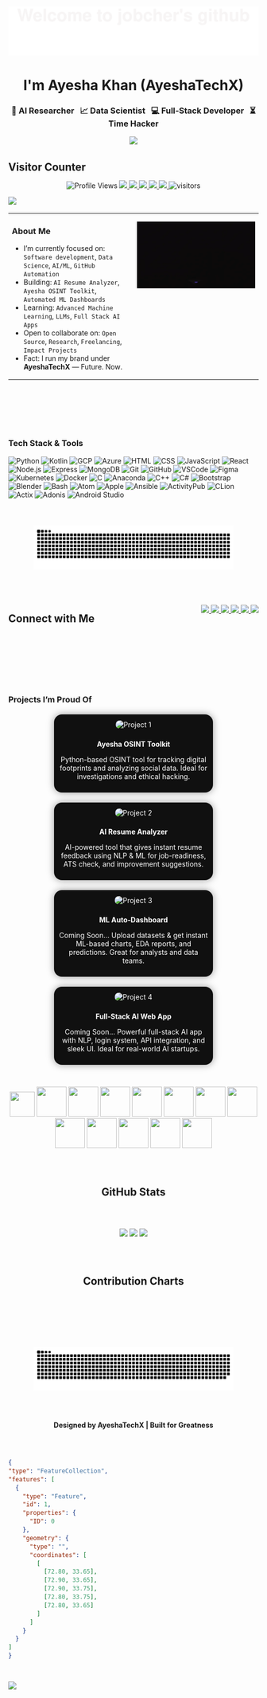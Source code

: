<img src="https://raw.githubusercontent.com/BEPb/BEPb/55713da819edba8fc67dae7a4ed0ec652c176b96/assets/Bottom_up.svg" />
<link rel="stylesheet" href="https://cdnjs.cloudflare.com/ajax/libs/font-awesome/6.4.0/css/all.min.css">
<div align="center">
  <h1>
    I'm Ayesha Khan (AyeshaTechX)
  </h1>

  <h3>
    🤖 AI Researcher &nbsp;
    📈 Data Scientist &nbsp;
    💻 Full‑Stack Developer &nbsp;
    ⏳ Time Hacker
  </h3>
</div>

<p align="center">
  <img class="hoverable" src="https://readme-typing-svg.demolab.com?font=Fira+Code&size=22&pause=1000&color=00F5D4&center=true&vCenter=true&width=600&lines=Building+Smart+Tech+for+a+Smarter+World.;Automating+Everything+with+Code.;Designing+Time+Hacking+Machines.;Welcome+to+My+Profile." />
</p>

<h2 align="left" style="margin-top: 30px; margin-bottom: 10px;">Visitor Counter</h2>

<p align="center">
  <!-- Static Profile Views -->
  <img src="https://img.shields.io/badge/Profile_Views-48,000-brightgreen?style=plastic&logo=GitHub" alt="Profile Views" style="height: 20px;"/>

  <!-- Status Badge -->
  <a href="https://github.com/BEPb/BEPb">
    <img src="https://img.shields.io/badge/status-updating-brightgreen.svg?style=plastic" style="height: 20px;" />
  </a>

  <!-- Python Version -->
  <a href="https://github.com/python/cpython">
    <img src="https://img.shields.io/badge/Python-3.12-FF1493.svg?style=plastic" style="height: 20px;" />
  </a>

  <!-- Contributors -->
  <a href="https://github.com/BEPb/BEPb/graphs/contributors">
    <img src="https://img.shields.io/badge/Contributors-5-blue?style=plastic&logo=GitHub" style="height: 20px;" />
  </a>

  <!-- Static Stars -->
  <a href="https://github.com/BEPb/BEPb/stargazers">
    <img src="https://img.shields.io/badge/Stars-73-yellow?style=plastic&logo=GitHub" style="height: 20px;" />
  </a>

  <!-- Static Forks -->
  <a href="https://github.com/BEPb/BEPb/network/members">
    <img src="https://img.shields.io/badge/Forks-10-blue?style=plastic&logo=GitHub" style="height: 20px;" />
  </a>

  <!-- Static Visitor Badge -->
  <img src="https://img.shields.io/badge/Visitors-25,432-brightgreen?style=plastic&" alt="visitors" style="height: 20px;" />
</p>


<img src="https://raw.githubusercontent.com/BEPb/BEPb/main/src/header_.png" />

<div style="display: flex; align-items: flex-start; justify-content: space-between; gap: 40px; flex-wrap: wrap;">
  
<div style="display: flex; align-items: flex-start; justify-content: space-between; gap: 40px; flex-wrap: wrap;">
  
<table>
  <tr>
    <!-- Left Column: About Me -->
    <td style="vertical-align: top; width: 50%;">
      <h3>About Me</h3>
      <ul>
        <li>I’m currently focused on: <code>Software development</code>, <code>Data Science</code>, <code>AI/ML</code>, <code>GitHub Automation</code></li>
        <li>Building: <code>AI Resume Analyzer</code>, <code>Ayesha OSINT Toolkit</code>, <code>Automated ML Dashboards</code></li>
        <li>Learning: <code>Advanced Machine Learning</code>, <code>LLMs</code>, <code>Full Stack AI Apps</code></li>
        <li>Open to collaborate on: <code>Open Source</code>, <code>Research</code>, <code>Freelancing</code>, <code>Impact Projects</code></li>
        <li>Fact: I run my brand under <strong>AyeshaTechX</strong> — Future. Now.</li>
      </ul>
    </td>
  <td style="vertical-align: top; width: 60%;">
      <p align="center">
        <img src="assets/coding-girl-animation-fe7t4gejurmtof8v.webp" />
      </p>
    </td>
  </tr>
</table>

<!-- Tech Stack Section -->
  <div style="margin-top: 40px;">
    <h3>Tech Stack & Tools</h3>
    <div class="icon-container">
      <img src="https://skillicons.dev/icons?i=python" alt="Python" />
      <img src="https://skillicons.dev/icons?i=kotlin" alt="Kotlin" />
      <img src="https://skillicons.dev/icons?i=gcp" alt="GCP" />
      <img src="https://skillicons.dev/icons?i=azure" alt="Azure" />
      <img src="https://skillicons.dev/icons?i=html" alt="HTML" />
      <img src="https://skillicons.dev/icons?i=css" alt="CSS" />
      <img src="https://skillicons.dev/icons?i=js" alt="JavaScript" />
      <img src="https://skillicons.dev/icons?i=react" alt="React" />
      <img src="https://skillicons.dev/icons?i=nodejs" alt="Node.js" />
      <img src="https://skillicons.dev/icons?i=express" alt="Express" />
      <img src="https://skillicons.dev/icons?i=mongodb" alt="MongoDB" />
      <img src="https://skillicons.dev/icons?i=git" alt="Git" />
      <img src="https://skillicons.dev/icons?i=github" alt="GitHub" />
      <img src="https://skillicons.dev/icons?i=vscode" alt="VSCode" />
      <img src="https://skillicons.dev/icons?i=figma" alt="Figma" />
      <img src="https://skillicons.dev/icons?i=kubernetes" alt="Kubernetes" />
      <img src="https://skillicons.dev/icons?i=docker" alt="Docker" />
      <img src="https://skillicons.dev/icons?i=c" alt="C" />
      <img src="https://skillicons.dev/icons?i=anaconda" alt="Anaconda" />
      <img src="https://skillicons.dev/icons?i=cpp" alt="C++" />
      <img src="https://skillicons.dev/icons?i=cs" alt="C#" />
      <img src="https://skillicons.dev/icons?i=bootstrap" alt="Bootstrap" />
      <img src="https://skillicons.dev/icons?i=blender" alt="Blender" />
      <img src="https://skillicons.dev/icons?i=bash" alt="Bash" />
      <img src="https://skillicons.dev/icons?i=atom" alt="Atom" />
      <img src="https://skillicons.dev/icons?i=apple" alt="Apple" />
      <img src="https://skillicons.dev/icons?i=ansible" alt="Ansible" />
      <img src="https://skillicons.dev/icons?i=activitypub" alt="ActivityPub" />
      <img src="https://skillicons.dev/icons?i=clion" alt="CLion" />
      <img src="https://skillicons.dev/icons?i=actix" alt="Actix" />
      <img src="https://skillicons.dev/icons?i=adonis" alt="Adonis" />
      <img src="https://skillicons.dev/icons?i=androidstudio" alt="Android Studio" />
    </div>
  </div>

  <p align="center">
  <img class="hoverable" src="https://raw.githubusercontent.com/BEPb/BEPb/output/github-contribution-grid-snake-dark.svg" width="80%" alt="Snake Game SVG" />
</p>

<h2>Connect with Me</h2>
<p align="center">

  <a href="https://www.facebook.com/ayeshatechx">
    <img src="https://img.shields.io/badge/-Facebook-%231877F2?style=for-the-badge&logo=facebook&logoWidth=30&logoColor=white" />
  </a>

  <a href="https://www.instagram.com/ayesha_tech_x/">
    <img src="https://img.shields.io/badge/-Instagram-%23E4405F?style=for-the-badge&logo=instagram&logoWidth=30&logoColor=white" />
  </a>

  <a href="https://t.me/AyeshaTechX">
    <img src="https://img.shields.io/badge/-Telegram-2CA5E0?style=for-the-badge&logo=telegram&logoWidth=30&logoColor=white" />
  </a>

  <a href="https://x.com/AyeshaTechX">
    <img src="https://img.shields.io/badge/-X-%23000000?style=for-the-badge&logo=x&logoWidth=30&logoColor=white" />
  </a>

  <a href="mailto:ayeshadatascientist9@gmail.com">
    <img src="https://img.shields.io/badge/-Gmail-D14836?style=for-the-badge&logo=gmail&logoWidth=30&logoColor=white" />
  </a>

  <a href="https://github.com/SilentProgrammer-max">
    <img src="https://img.shields.io/badge/-GitHub-000000?style=for-the-badge&logo=github&logoWidth=30&logoColor=white" />
  </a>

</p>

<!-- Projects Section -->
<div style="margin-top: 60px;">
  <h3 style="margin-bottom: 20px; text-align: left;">Projects I’m Proud Of</h3>
  
<!-- Projects Section -->
<div style="display: flex; flex-direction: column; gap: 30px;">

 <div style="display: flex; flex-wrap: wrap; justify-content: center; gap: 20px;">

  <!-- Card 1 -->
  <div style="background-color: #101010; color: #fff; border-radius: 16px; padding: 10px; width: 300px; box-shadow: 0 0 15px rgba(0,0,0,0.4); transition: 0.3s; cursor: pointer;" class="card"
       onmouseover="this.style.backgroundColor='#171515';"
       onmouseout="this.style.backgroundColor='#101010';">
    
  <div style="text-align: center; margin-bottom: 15px;">
      <img src="https://cdn.dribbble.com/userupload/10543014/file/original-4703d0ba72b72f87fa49a618a24a1f6d.gif" alt="Project 1" style="width: 100%; border-radius: 16px; margin: 2px 2px 2px 2px; object-fit: cover;">
    </div>

  <h4 style="text-align: center; margin-bottom: 10px;">Ayesha OSINT Toolkit</h4>
    <p style="text-align: center;">Python-based OSINT tool for tracking digital footprints and analyzing social data. Ideal for investigations and ethical hacking.</p>
  </div>

  <!-- Card 2 -->
  <div style="background-color: #101010; color: #fff; border-radius: 16px; padding: 10px; width: 300px; box-shadow: 0 0 15px rgba(0,0,0,0.4); transition: 0.3s; cursor: pointer;" class="card"
       onmouseover="this.style.backgroundColor='#171515';"
       onmouseout="this.style.backgroundColor='#101010';">
    
  <div style="text-align: center; margin-bottom: 15px;">
      <img src="https://cdn.pixabay.com/animation/2023/04/12/16/59/16-59-39-387_512.gif" alt="Project 2" style="width: 100%; border-radius: 16px; margin: 2px 2px 2px 2px; object-fit: cover;">
    </div>

  <h4 style="text-align: center; margin-bottom: 10px;">AI Resume Analyzer</h4>
    <p style="text-align: center;">AI-powered tool that gives instant resume feedback using NLP & ML for job-readiness, ATS check, and improvement suggestions.</p>
  </div>

  <!-- Card 3 -->
  <div style="background-color: #101010; color: #fff; border-radius: 16px; padding: 10px; width: 300px; box-shadow: 0 0 15px rgba(0,0,0,0.4); transition: 0.3s; cursor: pointer;" class="card"
       onmouseover="this.style.backgroundColor='#171515';"
       onmouseout="this.style.backgroundColor='#101010';">
    
  <div style="text-align: center; margin-bottom: 15px;">
      <img src="https://cdn-icons-gif.flaticon.com/10971/10971749.gif" alt="Project 3" style="width: 100%; border-radius: 16px; margin: 2px 2px 2px 2px; object-fit: cover;">
    </div>

  <h4 style="text-align: center; margin-bottom: 10px;">ML Auto‑Dashboard</h4>
    <p style="text-align: center;">Coming Soon... Upload datasets & get instant ML-based charts, EDA reports, and predictions. Great for analysts and data teams.</p>
  </div>

  <!-- Card 4 -->
  <div style="background-color: #101010; color: #fff; border-radius: 16px; padding: 10px; width: 300px; box-shadow: 0 0 15px rgba(0,0,0,0.4); transition: 0.3s; cursor: pointer;" class="card"
       onmouseover="this.style.backgroundColor='#171515';"
       onmouseout="this.style.backgroundColor='#101010';">
    
  <div style="text-align: center; margin-bottom: 15px;">
      <img src="https://media.lordicon.com/icons/wired/lineal/2512-artificial-intelligence-ai-alt.gif" alt="Project 4" style="width: 100%; border-radius: 16px; margin: 2px 2px 2px 2px; object-fit: cover;">
    </div>

  <h4 style="text-align: center; margin-bottom: 10px;">Full‑Stack AI Web App</h4>
    <p style="text-align: center;">Coming Soon... Powerful full-stack AI app with NLP, login system, API integration, and sleek UI. Ideal for real-world AI startups.</p>
  </div>

</div>

<p align="center">
  <a href="https://www.python.org/" style="text-decoration: none;">
    <img src="https://upload.wikimedia.org/wikipedia/commons/c/c3/Python-logo-notext.svg" height="50" width="50" />
  </a>
  <a href="https://www.javascript.com/" style="text-decoration: none;">
    <img src="https://upload.wikimedia.org/wikipedia/commons/6/6a/JavaScript-logo.png" height="60" width="60" />
  </a>
  <a href="https://www.w3.org/html/" style="text-decoration: none;">
    <img src="https://upload.wikimedia.org/wikipedia/commons/6/61/HTML5_logo_and_wordmark.svg" height="60" width="60" />
  </a>
  <a href="https://www.w3.org/Style/CSS/Overview.en.html" style="text-decoration: none;">
    <img src="https://upload.wikimedia.org/wikipedia/commons/d/d5/CSS3_logo_and_wordmark.svg" height="60" width="60" />
  </a>
  <a href="https://getbootstrap.com/" style="text-decoration: none;">
    <img src="https://upload.wikimedia.org/wikipedia/commons/b/b2/Bootstrap_logo.svg" height="60" width="60" />
  </a>
  <a href="https://www.mysql.com/" style="text-decoration: none;">
    <img src="https://upload.wikimedia.org/wikipedia/en/d/dd/MySQL_logo.svg" height="60" width="60" />
  </a>
  <a href="https://git-scm.com/" style="text-decoration: none;">
    <img src="https://upload.wikimedia.org/wikipedia/commons/e/e0/Git-logo.svg" height="60" width="60" />
  </a>
  <a href="https://github.com/" style="text-decoration: none;">
    <img src="https://upload.wikimedia.org/wikipedia/commons/9/91/Octicons-mark-github.svg" height="60" width="60" />
  </a>
  <a href="https://reactjs.org/" style="text-decoration: none;">
    <img src="https://upload.wikimedia.org/wikipedia/commons/a/a7/React-icon.svg" height="60" width="60" />
  </a>
  <a href="https://nodejs.org/" style="text-decoration: none;">
    <img src="https://upload.wikimedia.org/wikipedia/commons/d/d9/Node.js_logo.svg" height="60" width="60" />
  </a>
  <a href="https://jupyter.org/" style="text-decoration: none;">
    <img src="https://upload.wikimedia.org/wikipedia/commons/3/38/Jupyter_logo.svg" height="60" width="60" />
  </a>
  <a href="https://www.tensorflow.org/" style="text-decoration: none;">
    <img src="https://upload.wikimedia.org/wikipedia/commons/2/2d/Tensorflow_logo.svg" height="60" width="60" />
  </a>
  <a href="https://code.visualstudio.com/" style="text-decoration: none;">
    <img src="https://upload.wikimedia.org/wikipedia/commons/9/9a/Visual_Studio_Code_1.35_icon.svg" height="60" width="60" />
  </a>
</p>



<h2 style="text-align: center;">GitHub Stats</h2>

<p align="center" class="hoverable">
  <img class="hoverable1" src="https://github-readme-stats.vercel.app/api?username=SilentProgrammer-max&show_icons=true&theme=github_dark&hide_border=true&border_radius=12"/>
  <img class="hoverable2" src="https://streak-stats.demolab.com?user=SilentProgrammer-max&theme=github-dark&hide_border=true&border_radius=12" />
  <img class="hoverable3" src="https://github-readme-activity-graph.vercel.app/graph?username=SilentProgrammer-max&theme=github-dark&area=true&hide_border=true" />
</p>


<h2 style="text-align: center;">Contribution Charts</h2>
<p align="center">


</p>



<p align="center">
  <img class="hoverable" src="https://raw.githubusercontent.com/Platane/snk/output/github-contribution-grid-snake.svg" width="80%" alt="Snake Game SVG" />
</p>


<p align="center"><strong>Designed by AyeshaTechX | Built for Greatness</strong></p

<!-- Belarus - My Home-->
  
 ```geojson
{
 "type": "FeatureCollection",
 "features": [
   {
     "type": "Feature",
     "id": 1,
     "properties": {
       "ID": 0
     },
     "geometry": {
       "type": "",
       "coordinates": [
         [
           [72.80, 33.65],
           [72.90, 33.65],
           [72.90, 33.75],
           [72.80, 33.75],
           [72.80, 33.65]
         ]
       ]
     }
   }
 ]
}
```                                                                                  
<img src="https://raw.githubusercontent.com/BEPb/BEPb/main/assets/Bottom_down.svg" />
